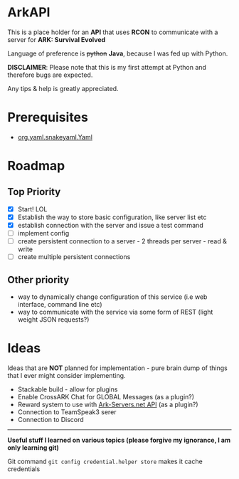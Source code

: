 # ArkAPI

This is a place holder for an **API** that uses **RCON** to communicate with a server for **ARK: Survival Evolved**

Language of preference is ~~python~~ **Java**, because I was fed up with Python.

**DISCLAIMER**: Please note that this is my first attempt at Python and therefore bugs are expected.

Any tips & help is greatly appreciated.

# Prerequisites

- [org.yaml.snakeyaml.Yaml](https://bitbucket.org/asomov/snakeyaml)

# Roadmap

Top Priority
---
- [x] Start! LOL
- [x] Establish the way to store basic configuration, like server list etc
- [x] establish connection with the server and issue a test command
- [ ] implement config
- [ ] create persistent connection to a server - 2 threads per server - read & write
- [ ] create multiple persistent connections

Other priority
---
- way to dynamically change configuration of this service (i.e web interface, command line etc)
- way to communicate with the service via some form of REST (light weight JSON requests?)

# Ideas

Ideas that are **NOT** planned for implementation - pure brain dump of things that I ever might consider implementing.
- Stackable build - allow for plugins
- Enable CrossARK Chat for GLOBAL Messages (as a plugin?)
- Reward system to use with [Ark-Servers.net API](https://ark-servers.net/help/api/) (as a plugin?)
- Connection to TeamSpeak3 serer
- Connection to Discord



---

**Useful stuff I learned on various topics (please forgive my ignorance, I am only learning git)**

Git command `git config credential.helper store` makes it cache credentials
